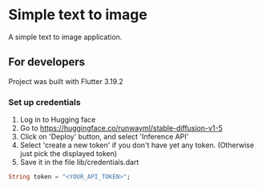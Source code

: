 # Simple text to image

A simple text to image application.

## For developers

Project was built with Flutter 3.19.2

### Set up credentials

1. Log in to Hugging face
2. Go to https://huggingface.co/runwayml/stable-diffusion-v1-5
3. Click on 'Deploy' button, and select 'Inference API'
4. Select 'create a new token' if you don't have yet any token. (Otherwise just pick the displayed token) 
5. Save it in the file lib/credentials.dart

```dart
String token = "<YOUR_API_TOKEN>";
```